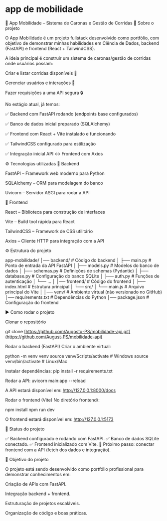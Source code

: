 # app de mobilidade

🚖 App Mobilidade – Sistema de Caronas e Gestão de Corridas
📌 Sobre o projeto

O App Mobilidade é um projeto fullstack desenvolvido como portfólio, com objetivo de demonstrar minhas habilidades em Ciência de Dados, backend (FastAPI) e frontend (React + TailwindCSS).

A ideia principal é construir um sistema de caronas/gestão de corridas onde usuários possam:

Criar e listar corridas disponíveis 🚗

Gerenciar usuários e interações 👥

Fazer requisições a uma API segura 🔒

No estágio atual, já temos:

✅ Backend com FastAPI rodando (endpoints base configurados)

✅ Banco de dados inicial preparado (SQLAlchemy)

✅ Frontend com React + Vite instalado e funcionando

✅ TailwindCSS configurado para estilização

✅ Integração inicial API ↔ Frontend com Axios

⚙️ Tecnologias utilizadas
🔹 Backend

FastAPI
 – Framework web moderno para Python

SQLAlchemy
 – ORM para modelagem do banco

Uvicorn
 – Servidor ASGI para rodar a API

🔹 Frontend

React
 – Biblioteca para construção de interfaces

Vite
 – Build tool rápida para React

TailwindCSS
 – Framework de CSS utilitário

Axios
 – Cliente HTTP para integração com a API

⚙️ Estrutura do projeto

app-mobilidade/
│── backend/               # Código do backend
│   ├── main.py            # Ponto de entrada da API FastAPI
│   ├── models.py          # Modelos do banco de dados
│   ├── schemas.py         # Definições de schemas (Pydantic)
│   ├── database.py        # Configuração do banco SQLite
│   ├── auth.py            # Funções de autenticação
│   └── ...
│
│── frontend/              # Código do frontend
│   ├── index.html         # Estrutura principal
│   └── src/
│       └── main.js        # Arquivo principal do Vite
│
│── venv/                  # Ambiente virtual (não versionado no GitHub)
│── requirements.txt       # Dependências do Python
│── package.json           # Configuração do frontend


▶️ Como rodar o projeto

Clonar o repositório

git clone [https://github.com/Augosto-PS/mobilidade-api.git](https://github.com/August-PS/mobilidade-api)

Rodar o backend (FastAPI)
Criar o ambiente virtual:

python -m venv venv
source venv/Scripts/activate   # Windows
source venv/bin/activate       # Linux/Mac

Instalar dependências: 
pip install -r requirements.txt

Rodar a API:
uvicorn main:app --reload

A API estará disponível em:  http://127.0.0.1:8000/docs

Rodar o frontend (Vite)
No diretório frontend/:

npm install
npm run dev

O frontend estará disponível em: http://127.0.0.1:5173

🔗 Status do projeto

✅ Backend configurado e rodando com FastAPI.
✅ Banco de dados SQLite conectado.
✅ Frontend inicializado com Vite.
🔄 Próximo passo: conectar frontend com a API (fetch dos dados e integração).

🎯 Objetivo do projeto

O projeto está sendo desenvolvido como portfólio profissional para demonstrar conhecimentos em:

Criação de APIs com FastAPI.

Integração backend + frontend.

Estruturação de projetos escaláveis.

Organização de código e boas práticas.









 

